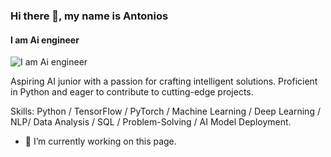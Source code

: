 ### Hi there 👋, my name is Antonios
#### I am Ai engineer 
![I am Ai engineer ](https://drive.google.com/file/d/1rbYWPv4esN-gWUFieWzRX219N631MSA4/view?usp=drive_link)

Aspiring AI junior with a passion for crafting intelligent solutions. Proficient in Python and eager to contribute to cutting-edge projects.

Skills: Python / TensorFlow / PyTorch / Machine Learning / Deep Learning / NLP/ Data Analysis / SQL / Problem-Solving / AI Model Deployment.

- 🔭 I’m currently working on this page. 





